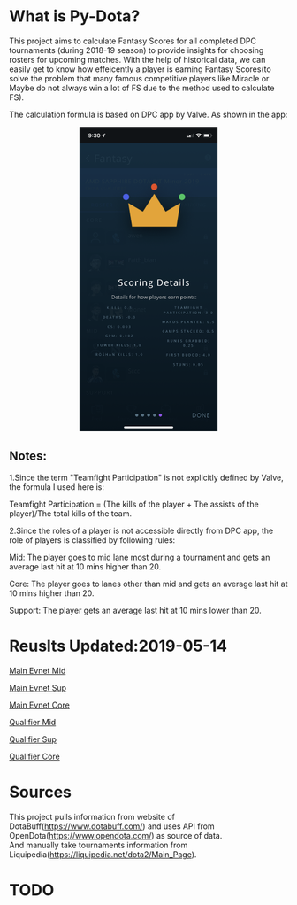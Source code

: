 # What is Py-Dota?
This project aims to calculate Fantasy Scores for all completed DPC tournaments (during 2018-19 season) to provide insights for choosing rosters for upcoming matches.  With the help of historical data, we can easily get to know how effeicently a player is earning Fantasy Scores(to solve the problem that many famous competitive players like Miracle or Maybe do not always win a lot of FS due to the method used to calculate FS).

The calculation formula is based on DPC app by Valve.
As shown in the app:
<p align="center">
  <img src="https://github.com/zhouy1017/Py-Dota/blob/master/DPC_Screenshot.png"  width="250" height="550">
</p>

## Notes:
1.Since the term "Teamfight Participation" is not explicitly defined by Valve, the formula I used here is:

Teamfight Participation = (The kills of the player + The assists of the player)/The total kills of the team.

2.Since the roles of a player is not accessible directly from DPC app, the role of players is classified by following rules:
 
 Mid: The player goes to mid lane most during a tournament and gets an average last hit at 10 mins higher than 20.
 
 Core: The player goes to lanes other than mid and gets an average last hit at 10 mins higher than 20.
 
 Support: The player gets an average last hit at 10 mins lower than 20.

#  Reuslts Updated:2019-05-14
[Main Evnet Mid](https://github.com/zhouy1017/Py-Dota/blob/master/mid_main.md)

[Main Evnet Sup](https://github.com/zhouy1017/Py-Dota/blob/master/sup_main.md)

[Main Evnet Core](https://github.com/zhouy1017/Py-Dota/blob/master/core_main.md)

[Qualifier Mid](https://github.com/zhouy1017/Py-Dota/blob/master/mid_qu.md)

[Qualifier Sup](https://github.com/zhouy1017/Py-Dota/blob/master/sup_qu.md)

[Qualifier Core](https://github.com/zhouy1017/Py-Dota/blob/master/core_qu.md)


# Sources
This project pulls information from website of DotaBuff(https://www.dotabuff.com/) 
and uses API from OpenDota(https://www.opendota.com/) as source of data.  
And manually take tournaments information from Liquipedia(https://liquipedia.net/dota2/Main_Page).

# TODO
